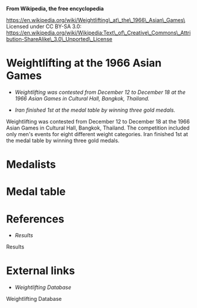 **From Wikipedia, the free encyclopedia**

https://en.wikipedia.org/wiki/Weightlifting\_at\_the\_1966\_Asian\_Games\
Licensed under CC BY-SA 3.0:\
https://en.wikipedia.org/wiki/Wikipedia:Text\_of\_Creative\_Commons\_Attribution-ShareAlike\_3.0\_Unported\_License

Weightlifting at the 1966 Asian Games
=====================================

-   *Weightlifting was contested from December 12 to December 18 at the
    1966 Asian Games in Cultural Hall, Bangkok, Thailand.*

-   *Iran finished 1st at the medal table by winning three gold medals.*

Weightlifting was contested from December 12 to December 18 at the 1966
Asian Games in Cultural Hall, Bangkok, Thailand. The competition
included only men's events for eight different weight categories. Iran
finished 1st at the medal table by winning three gold medals.

Medalists
=========

Medal table
===========

References
==========

-   *Results*

Results

External links
==============

-   *Weightlifting Database*

Weightlifting Database
